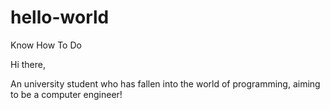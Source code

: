 # hello-world
Know How To Do 

Hi there, 

An university student who has fallen into the world of programming, aiming to be a computer engineer!
